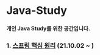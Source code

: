 # Java-Study

#### 개인 Java Study를 위한 공간입니다.

### 1. [스프링 핵심 원리](https://github.com/chance0523/Java-Study/tree/master/spring-core) (21.10.02 ~ )
